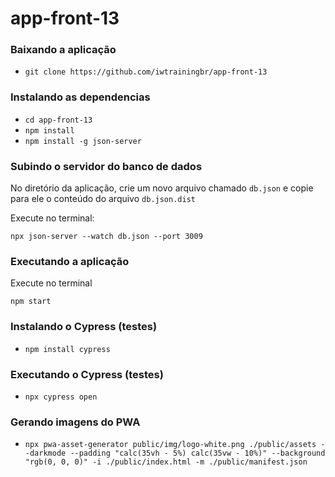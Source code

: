 # app-front-13


### Baixando a aplicação
- `git clone https://github.com/iwtrainingbr/app-front-13`

### Instalando as dependencias
- `cd app-front-13`
- `npm install`
- `npm install -g json-server`

### Subindo o servidor do banco de dados
No diretório da aplicação, crie um novo arquivo chamado `db.json` e copie para ele o conteúdo do arquivo `db.json.dist`

Execute no terminal:
```shell
npx json-server --watch db.json --port 3009
```

### Executando a aplicação
Execute no terminal
```shell
npm start
```

### Instalando o Cypress (testes)
- `npm install cypress`

### Executando o Cypress (testes)
- `npx cypress open`

### Gerando imagens do PWA
- `npx pwa-asset-generator public/img/logo-white.png ./public/assets --darkmode --padding "calc(35vh - 5%) calc(35vw - 10%)" --background "rgb(0, 0, 0)" -i ./public/index.html -m ./public/manifest.json`
